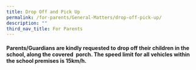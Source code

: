 ```yaml
---
title: Drop Off and Pick Up
permalink: /for-parents/General-Matters/drop-off-pick-up/
description: ""
third_nav_title: For Parents
---
```

#### Parents/Guardians are kindly requested to drop off their children in the school, along the covered  porch. The speed limit for all vehicles within the school premises is 15km/h.